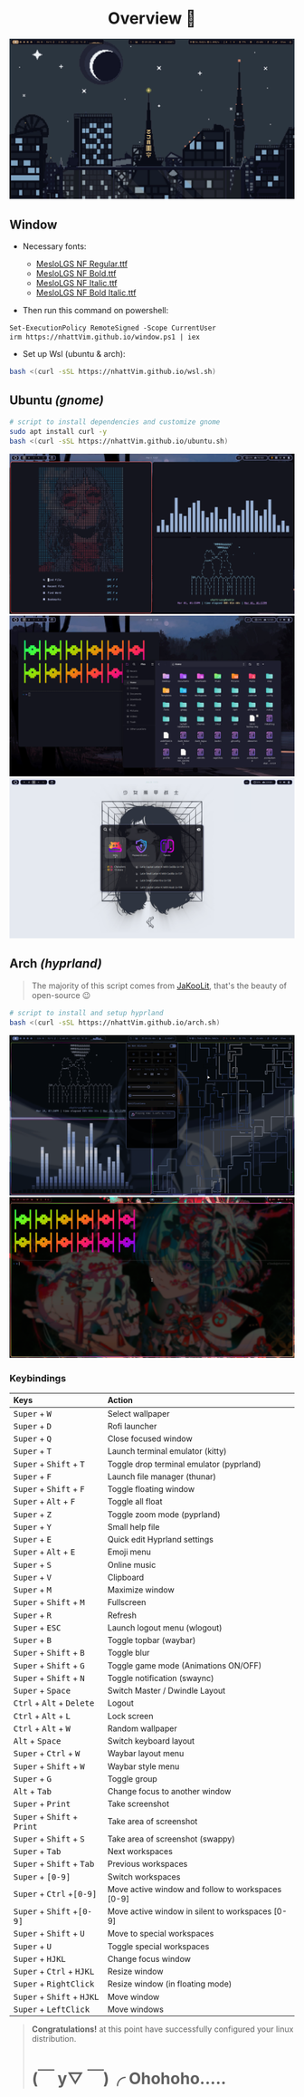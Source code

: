 <div align="center">
    <h1>Overview 💫</h1>
</div>

![](https://github.com/nhattVim/assets/blob/master/dotfiles/rice1.png?raw=true)

## Window

- Necessary fonts:

  - [MesloLGS NF Regular.ttf](https://github.com/romkatv/powerlevel10k-media/raw/master/MesloLGS%20NF%20Regular.ttf)
  - [MesloLGS NF Bold.ttf](https://github.com/romkatv/powerlevel10k-media/raw/master/MesloLGS%20NF%20Bold.ttf)
  - [MesloLGS NF Italic.ttf](https://github.com/romkatv/powerlevel10k-media/raw/master/MesloLGS%20NF%20Italic.ttf)
  - [MesloLGS NF Bold Italic.ttf](https://github.com/romkatv/powerlevel10k-media/raw/master/MesloLGS%20NF%20Bold%20Italic.ttf)

- Then run this command on powershell:

```
Set-ExecutionPolicy RemoteSigned -Scope CurrentUser
irm https://nhattVim.github.io/window.ps1 | iex
```

- Set up Wsl (ubuntu & arch):

```bash
bash <(curl -sSL https://nhattVim.github.io/wsl.sh)
```

## Ubuntu _(gnome)_

```bash
# script to install dependencies and customize gnome
sudo apt install curl -y
bash <(curl -sSL https://nhattVim.github.io/ubuntu.sh)
```

![](https://github.com/nhattVim/assets/blob/master/dotfiles/ubuntu3.png?raw=true)
![](https://github.com/nhattVim/assets/blob/master/dotfiles/ubuntu1.png?raw=true)
![](https://github.com/nhattVim/assets/blob/master/dotfiles/ubuntu2.png?raw=true)

## Arch _(hyprland)_

> The majority of this script comes from [JaKooLit](https://github.com/JaKooLit), that's the beauty of open-source :wink:

```bash
# script to install and setup hyprland
bash <(curl -sSL https://nhattVim.github.io/arch.sh)
```

![](https://github.com/nhattVim/assets/blob/master/dotfiles/rice4.png?raw=true)
![](https://github.com/nhattVim/assets/blob/master/dotfiles/rice5.png?raw=true)

### Keybindings

<div align="left">

| Keys                                                                                   | Action                                            |
| :------------------------------------------------------------------------------------- | :------------------------------------------------ |
| <kbd>Super</kbd> + <kbd>W</kbd>                                                        | Select wallpaper                                  |
| <kbd>Super</kbd> + <kbd>D</kbd>                                                        | Rofi launcher                                     |
| <kbd>Super</kbd> + <kbd>Q</kbd>                                                        | Close focused window                              |
| <kbd>Super</kbd> + <kbd>T</kbd>                                                        | Launch terminal emulator (kitty)                  |
| <kbd>Super</kbd> + <kbd>Shift</kbd> + <kbd>T</kbd>                                     | Toggle drop terminal emulator (pyprland)          |
| <kbd>Super</kbd> + <kbd>F</kbd>                                                        | Launch file manager (thunar)                      |
| <kbd>Super</kbd> + <kbd>Shift</kbd> + <kbd>F</kbd>                                     | Toggle floating window                            |
| <kbd>Super</kbd> + <kbd>Alt</kbd> + <kbd>F</kbd>                                       | Toggle all float                                  |
| <kbd>Super</kbd> + <kbd>Z</kbd>                                                        | Toggle zoom mode (pyprland)                       |
| <kbd>Super</kbd> + <kbd>Y</kbd>                                                        | Small help file                                   |
| <kbd>Super</kbd> + <kbd>E</kbd>                                                        | Quick edit Hyprland settings                      |
| <kbd>Super</kbd> + <kbd>Alt</kbd> + <kbd>E</kbd>                                       | Emoji menu                                        |
| <kbd>Super</kbd> + <kbd>S</kbd>                                                        | Online music                                      |
| <kbd>Super</kbd> + <kbd>V</kbd>                                                        | Clipboard                                         |
| <kbd>Super</kbd> + <kbd>M</kbd>                                                        | Maximize window                                   |
| <kbd>Super</kbd> + <kbd>Shift</kbd> + <kbd>M</kbd>                                     | Fullscreen                                        |
| <kbd>Super</kbd> + <kbd>R</kbd>                                                        | Refresh                                           |
| <kbd>Super</kbd> + <kbd>ESC</kbd>                                                      | Launch logout menu (wlogout)                      |
| <kbd>Super</kbd> + <kbd>B</kbd>                                                        | Toggle topbar (waybar)                            |
| <kbd>Super</kbd> + <kbd>Shift</kbd> + <kbd>B</kbd>                                     | Toggle blur                                       |
| <kbd>Super</kbd> + <kbd>Shift</kbd> + <kbd>G</kbd>                                     | Toggle game mode (Animations ON/OFF)              |
| <kbd>Super</kbd> + <kbd>Shift</kbd> + <kbd>N</kbd>                                     | Toggle notification (swaync)                      |
| <kbd>Super</kbd> + <kbd>Space</kbd>                                                    | Switch Master / Dwindle Layout                    |
| <kbd>Ctrl</kbd> + <kbd>Alt</kbd> + <kbd>Delete</kbd>                                   | Logout                                            |
| <kbd>Ctrl</kbd> + <kbd>Alt</kbd> + <kbd>L</kbd>                                        | Lock screen                                       |
| <kbd>Ctrl</kbd> + <kbd>Alt</kbd> + <kbd>W</kbd>                                        | Random wallpaper                                  |
| <kbd>Alt</kbd> + <kbd>Space</kbd>                                                      | Switch keyboard layout                            |
| <kbd>Super</kbd> + <kbd>Ctrl</kbd> + <kbd>W</kbd>                                      | Waybar layout menu                                |
| <kbd>Super</kbd> + <kbd>Shift</kbd> + <kbd>W</kbd>                                     | Waybar style menu                                 |
| <kbd>Super</kbd> + <kbd>G</kbd>                                                        | Toggle group                                      |
| <kbd>Alt</kbd> + <kbd>Tab</kbd>                                                        | Change focus to another window                    |
| <kbd>Super</kbd> + <kbd>Print</kbd>                                                    | Take screenshot                                   |
| <kbd>Super</kbd> + <kbd>Shift</kbd> + <kbd>Print</kbd>                                 | Take area of screenshot                           |
| <kbd>Super</kbd> + <kbd>Shift</kbd> + <kbd>S</kbd>                                     | Take area of screenshot (swappy)                  |
| <kbd>Super</kbd> + <kbd>Tab</kbd>                                                      | Next workspaces                                   |
| <kbd>Super</kbd> + <kbd>Shift</kbd> + <kbd>Tab</kbd>                                   | Previous workspaces                               |
| <kbd>Super</kbd> + <kbd>[0-9]</kbd>                                                    | Switch workspaces                                 |
| <kbd>Super</kbd> + <kbd>Ctrl</kbd> +<kbd>[0-9]</kbd>                                   | Move active window and follow to workspaces [0-9] |
| <kbd>Super</kbd> + <kbd>Shift</kbd> +<kbd>[0-9]</kbd>                                  | Move active window in silent to workspaces [0-9]  |
| <kbd>Super</kbd> + <kbd>Shift</kbd> + <kbd>U</kbd>                                     | Move to special workspaces                        |
| <kbd>Super</kbd> + <kbd>U</kbd>                                                        | Toggle special workspaces                         |
| <kbd>Super</kbd> + <kbd>H</kbd><kbd>J</kbd><kbd>K</kbd><kbd>L</kbd>                    | Change focus window                               |
| <kbd>Super</kbd> + <kbd>Ctrl</kbd> + <kbd>H</kbd><kbd>J</kbd><kbd>K</kbd><kbd>L</kbd>  | Resize window                                     |
| <kbd>Super</kbd> + <kbd>RightClick</kbd>                                               | Resize window (in floating mode)                  |
| <kbd>Super</kbd> + <kbd>Shift</kbd> + <kbd>H</kbd><kbd>J</kbd><kbd>K</kbd><kbd>L</kbd> | Move window                                       |
| <kbd>Super</kbd> + <kbd>LeftClick</kbd>                                                | Move windows                                      |

</div>

> **Congratulations!** at this point have successfully configured your linux distribution.
>
> # (￣ y▽ ￣)╭ Ohohoho.....
